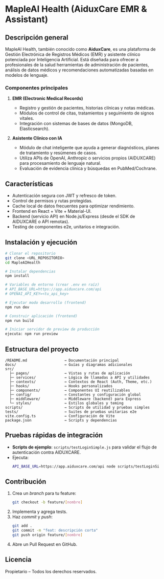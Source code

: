 # MapleAI Health (AiduxCare EMR & Assistant)

## Descripción general
MapleAI Health, también conocido como **AiduxCare**, es una plataforma de Gestión Electrónica de Registros Médicos (EMR) y asistente clínico potenciada por Inteligencia Artificial. Está diseñada para ofrecer a profesionales de la salud herramientas de administración de pacientes, análisis de datos médicos y recomendaciones automatizadas basadas en modelos de lenguaje.

### Componentes principales

1. **EMR (Electronic Medical Records)**
   - Registro y gestión de pacientes, historias clínicas y notas médicas.
   - Módulos de control de citas, tratamientos y seguimiento de signos vitales.
   - Integración con sistemas de bases de datos (MongoDB, Elasticsearch).

2. **Asistente Clínico con IA**
   - Módulo de chat inteligente que ayuda a generar diagnósticos, planes de tratamiento y resúmenes de casos.
   - Utiliza APIs de OpenAI, Anthropic o servicios propios (AIDUXCARE) para procesamiento de lenguaje natural.
   - Evaluación de evidencia clínica y búsquedas en PubMed/Cochrane.

## Características

- Autenticación segura con JWT y refresco de token.
- Control de permisos y rutas protegidas.
- Cache local de datos frecuentes para optimizar rendimiento.
- Frontend en React + Vite + Material-UI.
- Backend (servicio API) en Node.js/Express (desde el SDK de AIDUXCARE o API remotas).
- Testing de componentes e2e, unitarios e integración.

## Instalación y ejecución

```bash
# Clonar el repositorio
git clone <URL_REPOSITORIO>
cd MapleAIHealth

# Instalar dependencias
npm install

# Variables de entorno (crear .env en raíz)
# API_BASE_URL=https://app.aiduxcare.com/api
# OPENAI_API_KEY=<tu_api_key>

# Ejecutar modo desarrollo (frontend)
npm run dev

# Construir aplicación (frontend)
npm run build

# Iniciar servidor de preview de producción
ejecuta: npm run preview
``` 

## Estructura del proyecto

```
/README.md                 → Documentación principal
docs/                      → Guías y diagramas adicionales
src/
  ├─ pages/                → Vistas y rutas de aplicación
  ├─ services/             → Lógica de llamadas a API y utilidades
  ├─ contexts/             → Contextos de React (Auth, Theme, etc.)
  ├─ hooks/                → Hooks personalizados
  ├─ components/           → Componentes UI reutilizables
  ├─ config/               → Constantes y configuración global
  ├─ middleware/           → Middleware (backend) para Express
  └─ styles/               → Estilos globales y teming
scripts/                   → Scripts de utilidad y pruebas simples
tests/                     → Suites de pruebas unitarias e2e
vite.config.ts             → Configuración de Vite
package.json               → Scripts y dependencias
``` 

## Pruebas rápidas de integración

- **Scripts de ejemplo**: `scripts/testLoginSimple.js` para validar el flujo de autenticación contra AIDUXCARE.
- Ejecuta:
  ```bash
  API_BASE_URL=https://app.aiduxcare.com/api node scripts/testLoginSimple.js
  ```

## Contribución

1. Crea un _branch_ para tu feature:
   ```bash
   git checkout -b feature/[nombre]
   ```
2. Implementa y agrega tests.
3. Haz _commit_ y _push_:
   ```bash
   git add .
   git commit -m "feat: descripción corta"
   git push origin feature/[nombre]
   ```
4. Abre un Pull Request en GitHub.

## Licencia
Propietario – Todos los derechos reservados.

